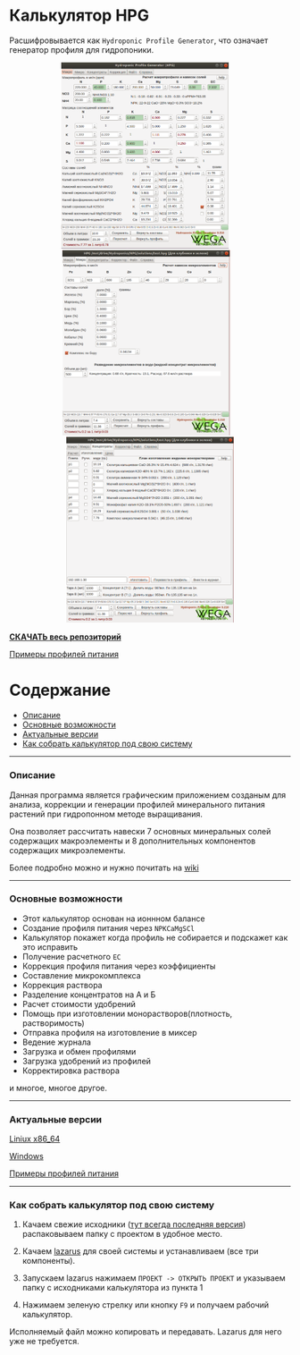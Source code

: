 # Калькулятор HPG
Расшифровывается как `Hydroponic Profile Generator`, что означает генератор профиля для гидропоники.

<div align="center">
<a href="images/calc.png"><img src="images/calc.png" width="300"></a> &emsp; <a href="images/micro.png"><img src="images/micro.png" width="300"></a>&emsp; <a href="images/mono_solutions.png"><img src="images/mono_solutions.png" width="300"></a>
</div>


[**СКАЧАТЬ весь репозиторий**](https://github.com/WEGA-project/WEGA-HPG/archive/refs/heads/master.zip)

[Примеры профилей питания](https://github.com/WEGA-project/wega-hpg/blob/master/examples.zip)

Содержание
=================
<!--ts-->
* [Описание](#overview)
* [Основные возможности](#main_funtions)
* [Актуальные версии](#versions)
* [Как собрать калькулятор под свою систему](#how_to_build)
<!--te-->
---
### Описание <a name="overview"></a>
Данная программа является графическим приложением созданым для анализа, коррекции и генерации профилей минерального питания растений при гидропонном методе выращивания.

Она позволяет рассчитать навески 7 основных минеральных солей содержащих макроэлементы и 8 дополнительных компонентов содержащих микроэлементы.

Более подробно можно и нужно почитать на [wiki](https://github.com/WEGA-project/WEGA-HPG/wiki)

---
### Основные возможности <a name="main_funtions"></a>
* Этот калькулятор основан на ионнном балансе
* Создание профиля питания через `NPKCaMgSCl`
* Калькулятор покажет когда профиль не собирается и подскажет как это исправить
* Получение расчетного `ЕС`
* Коррекция профиля питания через коэффициенты
* Составление микрокомплекса
* Коррекция раствора
* Разделение концентратов на А и Б
* Расчет стоимости удобрений
* Помощь при изготовлении монорастворов(плотность, растворимость)
* Отправка профиля на изготовление в миксер
* Ведение журнала
* Загрузка и обмен профилями
* Загрузка удобрений из профилей
* Корректировка раствора

и многое, многое другое.

---
### Актуальные версии <a name="versions"></a>

[Liniux x86_64](https://github.com/WEGA-project/WEGA-HPG/raw/master/hpg)

[Windows](https://github.com/WEGA-project/WEGA-HPG/raw/master/hpg.exe)

[Примеры профилей питания](https://github.com/WEGA-project/wega-hpg/blob/master/examples.zip)

---
### Как собрать калькулятор под свою систему <a name="how_to_build"></a>
1. Качаем свежие исходники ([тут всегда последняя версия](https://github.com/WEGA-project/WEGA-HPG/archive/master.zip)) распаковываем папку с проектом в удобное место.

2. Качаем [lazarus](https://www.lazarus-ide.org/index.php?page=downloads) для своей системы и устанавливаем (все три компоненты).

3. Запускаем lazarus нажимаем `ПРОЕКТ -> ОТКРЫТЬ ПРОЕКТ` и указываем папку с исходниками калькулятора из пункта 1

4. Нажимаем зеленую стрелку или кнопку `F9` и получаем рабочий калькулятор.

Исполняемый файл можно копировать и передавать. Lazarus для него уже не требуется.
